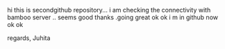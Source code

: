 hi this is secondgithub repository... i am checking the connectivity with bamboo server .. seems good 
thanks .going great ok ok i m in github now ok ok

regards,
Juhita
